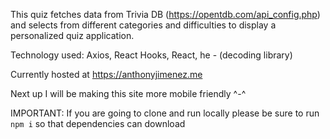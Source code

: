 This quiz fetches data from Trivia DB (https://opentdb.com/api_config.php) and selects from different categories and difficulties to display a personalized quiz application.

Technology used:
Axios,
React Hooks,
React,
he - (decoding library)

Currently hosted at https://anthonyjimenez.me

Next up I will be making this site more mobile friendly ^-^

IMPORTANT: If you are going to clone and run locally please be sure to run 
`npm i` so that dependencies can download 
